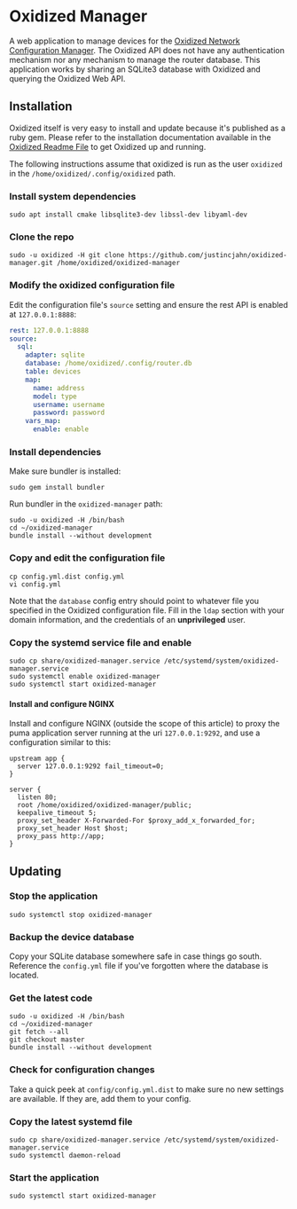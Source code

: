 # Oxidized Manager

A web application to manage devices for the
[Oxidized Network Configuration Manager](https://github.com/ytti/oxidized). The
Oxidized API does not have any authentication mechanism nor any mechanism to
manage the router database. This application works by sharing an SQLite3
database with Oxidized and querying the Oxidized Web API.

## Installation

Oxidized itself is very easy to install and update because it's published as a
ruby gem. Please refer to the installation documentation available in the
[Oxidized Readme File](https://github.com/ytti/oxidized#installation) to get
Oxidized up and running.

The following instructions assume that oxidized is run as the user `oxidized`
in the `/home/oxidized/.config/oxidized` path.

### Install system dependencies

```shell
sudo apt install cmake libsqlite3-dev libssl-dev libyaml-dev
```

### Clone the repo

```shell
sudo -u oxidized -H git clone https://github.com/justincjahn/oxidized-manager.git /home/oxidized/oxidized-manager
```

### Modify the oxidized configuration file

Edit the configuration file's `source` setting and ensure the rest API is enabled
at `127.0.0.1:8888`:

```yaml
rest: 127.0.0.1:8888
source:
  sql:
    adapter: sqlite
    database: /home/oxidized/.config/router.db
    table: devices
    map:
      name: address
      model: type
      username: username
      password: password
    vars_map:
      enable: enable
```

### Install dependencies

Make sure bundler is installed:

```shell
sudo gem install bundler
```
Run bundler in the `oxidized-manager` path:

```shell
sudo -u oxidized -H /bin/bash
cd ~/oxidized-manager
bundle install --without development
```

### Copy and edit the configuration file

```shell
cp config.yml.dist config.yml
vi config.yml
```

Note that the `database` config entry should point to whatever file you
specified in the Oxidized configuration file. Fill in the `ldap` section with
your domain information, and the credentials of an __unprivileged__ user.

### Copy the systemd service file and enable

```shell
sudo cp share/oxidized-manager.service /etc/systemd/system/oxidized-manager.service
sudo systemctl enable oxidized-manager
sudo systemctl start oxidized-manager
```

#### Install and configure NGINX

Install and configure NGINX (outside the scope of this article) to proxy the
puma application server running at the uri `127.0.0.1:9292`, and use a
configuration similar to this:

```
upstream app {
  server 127.0.0.1:9292 fail_timeout=0;
}

server {
  listen 80;
  root /home/oxidized/oxidized-manager/public;
  keepalive_timeout 5;
  proxy_set_header X-Forwarded-For $proxy_add_x_forwarded_for;
  proxy_set_header Host $host;
  proxy_pass http://app;
}
```

## Updating

### Stop the application

```shell
sudo systemctl stop oxidized-manager
```

### Backup the device database

Copy your SQLite database somewhere safe in case things go south.
Reference the `config.yml` file if you've forgotten where the database
is located.

### Get the latest code

```shell
sudo -u oxidized -H /bin/bash
cd ~/oxidized-manager
git fetch --all
git checkout master
bundle install --without development
```

### Check for configuration changes

Take a quick peek at `config/config.yml.dist` to make sure no new settings are
available.  If they are, add them to your config.

### Copy the latest systemd file

```shell
sudo cp share/oxidized-manager.service /etc/systemd/system/oxidized-manager.service
sudo systemctl daemon-reload
```

### Start the application

```shell
sudo systemctl start oxidized-manager
```
